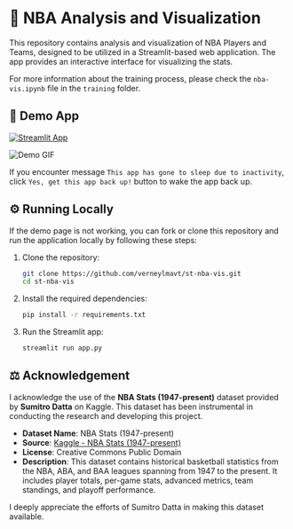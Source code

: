 # 🏀 NBA Analysis and Visualization

This repository contains analysis and visualization of NBA Players and Teams, designed to be utilized in a Streamlit-based web application. The app provides an interactive interface for visualizing the stats.

For more information about the training process, please check the `nba-vis.ipynb` file in the `training` folder.

## 🎈 Demo App

[![Streamlit App](https://static.streamlit.io/badges/streamlit_badge_black_white.svg)](https://verneylogyt-nba-vis.streamlit.app/)

![Demo GIF](https://github.com/verneylmavt/st-nba-vis/blob/main/assets/demo.gif)

If you encounter message `This app has gone to sleep due to inactivity`, click `Yes, get this app back up!` button to wake the app back up.

## ⚙️ Running Locally

If the demo page is not working, you can fork or clone this repository and run the application locally by following these steps:

<!-- ### Prerequisites

Ensure you have the following installed:

- Python 3.8 or later
- pip (Python Package Installer)

### Installation Steps -->

1. Clone the repository:

   ```bash
   git clone https://github.com/verneylmavt/st-nba-vis.git
   cd st-nba-vis
   ```

2. Install the required dependencies:

   ```bash
   pip install -r requirements.txt
   ```

3. Run the Streamlit app:
   ```bash
   streamlit run app.py
   ```

## ⚖️ Acknowledgement

I acknowledge the use of the **NBA Stats (1947-present)** dataset provided by **Sumitro Datta** on Kaggle. This dataset has been instrumental in conducting the research and developing this project.

- **Dataset Name**: NBA Stats (1947-present)
- **Source**: [Kaggle - NBA Stats (1947-present)](https://www.kaggle.com/datasets/sumitrodatta/nba-aba-baa-stats)
- **License**: Creative Commons Public Domain
- **Description**: This dataset contains historical basketball statistics from the NBA, ABA, and BAA leagues spanning from 1947 to the present. It includes player totals, per-game stats, advanced metrics, team standings, and playoff performance.

I deeply appreciate the efforts of Sumitro Datta in making this dataset available.
